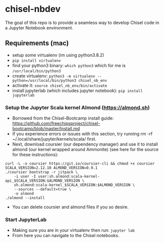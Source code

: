 # chisel-nbdev

The goal of this repo is to provide a seamless way to develop Chisel code in a Jupyter Notebook environment.

## Requirements (mac)
- setup some virtualenv (im using python3.8.2)
- ```pip install virtualenv```
- find your python3 binary: ```which python3``` which for me is ```/usr/local/bin/python3```
- create virtualenv: ```python3 -m virtualenv --python=/usr/local/bin/python3 chisel_nb_env```
- activate it: ```source chisel_nb_env/bin/activate```
- install jupyterlab (which includes jupyter notebook): ```pip install jupyterlab```

### Setup the Jupyter Scala kernel Almond (https://almond.sh) 
- Borrowed from the Chisel-Bootcamp install guide: https://github.com/freechipsproject/chisel-bootcamp/blob/master/Install.md
- If you experience errors or issues with this section, try running rm -rf ~/.local/share/jupyter/kernels/scala/ first.
- Next, download coursier (our dependency manager) and use it to install almond (our kernel wrapped around Ammonite) (see here for the source for these instructions):
```
curl -L -o coursier https://git.io/coursier-cli && chmod +x coursier
SCALA_VERSION=2.12.10 ALMOND_VERSION=0.9.1
./coursier bootstrap -r jitpack \
    -i user -I user:sh.almond:scala-kernel-api_$SCALA_VERSION:$ALMOND_VERSION \
    sh.almond:scala-kernel_$SCALA_VERSION:$ALMOND_VERSION \
    --sources --default=true \
    -o almond
./almond --install
```
- You can delete coursier and almond files if you so desire.

### Start JupyterLab
- Making sure you are in your virtualenv then run: ```jupyter lab```
- From here you can navigate to the Chisel notebooks.
